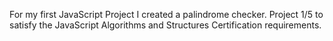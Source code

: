 For my first JavaScript Project I created a palindrome checker. Project 1/5 to satisfy the JavaScript Algorithms and Structures Certification requirements.
